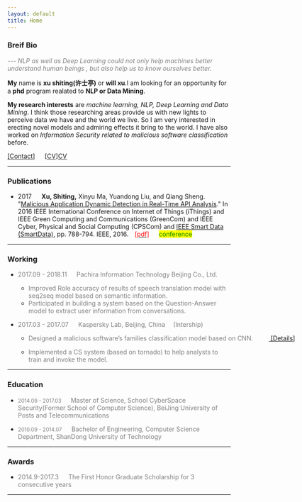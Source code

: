 ```yaml
---
layout: default
title: Home
---
```

### Breif Bio

<span style="color:grey"><i> --- NLP  as well as Deep Learning could not only help machines better understand human beings , but also help us to know ourselves better.</i></span>



**My** name is **xu shiting(许士亭)** or **will xu**.I am looking for an opportunity for a **phd** program realated to **NLP or Data Mining**.

**My research interests** are *machine learning, NLP, Deep Learning and Data Mining*. I think those researching areas provide us with new lights to perceive data we have and the world we live. So I am very interested in erecting novel models and admiring effects it bring to the world. I have also worked on *Information Security related to malicious software classification* before.


[[Contact]][mail] &emsp; [[CV]][CV] 


***

### Publications

- 2017 &emsp; **Xu, Shiting,** Xinyu Ma, Yuandong Liu, and Qiang Sheng. "[Malicious Application Dynamic Detection in Real-Time API Analysis][paper1]." In 2016 IEEE International Conference on Internet of Things (iThings) and IEEE Green Computing and Communications (GreenCom) and IEEE Cyber, Physical and Social Computing (CPSCom) and [IEEE Smart Data (SmartData)][smartData], pp. 788-794. IEEE, 2016.&emsp;[<font style="color:red">[pdf]</font>][paper1 pdf] &emsp; <mark><font style="color:green" >conference</font ></mark>




***

### Working 

- <font style="color:grey">2017.09 - 2018.11 &emsp; Pachira Information Technology Beijing Co., Ltd.</font>

    - <font style="color:grey">Improved Role accuracy of results of speech translation model with seq2seq model based on semantic information.</font>
    - <font style="color:grey">Participated in building a system based on the Question-Answer model to extract user information from conversations.</font>

<p/>

- <font style="color:grey">2017.03 - 2017.07   &emsp; Kaspersky Lab, Beijing, China &emsp;(Intership)</font>

    - <nobr><font style="color:grey"> Designed a malicious software’s families classification model based on CNN. &emsp;</font> &emsp;<a href="/2019/05/19/research-summary.html"> [Details]</a></nobr>

    - <font style="color:grey">Implemented a CS system (based on tornado) to help analysts to train and invoke the model.   </font>  


***

### Education

- <font style="color:grey"><small>2014.09 - 2017.03 </small> &emsp; Master of Science, School CyberSpace Security(Former School of Computer Science), BeiJing University of Posts and Telecommunications</font>

- <font style="color:grey"><small>2010.09 - 2014.07</small> &emsp; Bachelor of Engineering, Computer Science Department, ShanDong University of Technology</font>

***

### Awards

- <font style="color:grey">2014.9-2017.3 &emsp; The First Honor Graduate Scholarship for 3 consecutive years</font>

***


[CV]: ../../../assets/pdf/willXu_cv.pdf
[paper1]:http://ieeexplore.ieee.org/document/7917194/
[smartData]:http://umc.uestc.edu.cn/conference/cybermatics2016/SmartData2016/index.php
[paper1 pdf]:../../../assets/pdf/paper/5880a788.pdf
[mail]:mailto:xvshiting@live.com "xvshiting@live.com"



